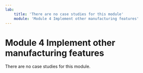 ```yaml
---
lab:
    title: 'There are no case studies for this module'
    module: 'Module 4 Implement other manufacturing features'
---
```


# Module 4 Implement other manufacturing features

There are no case studies for this module.
